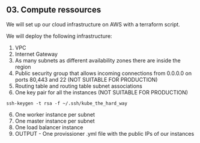 ## 03. Compute ressources

We will set up our cloud infrastructure on AWS with a terraform script.

We will deploy the following infrastructure:

1. VPC
2. Internet Gateway
3. As many subnets as different availability zones there are inside the region
4. Public security group that allows incoming connections from 0.0.0.0 on ports 80,443 and 22 (NOT SUITABLE FOR PRODUCTION)
5. Routing table and routing table subnet associations
6. One key pair for all the instances (NOT SUITABLE FOR PRODUCTION)
```
ssh-keygen -t rsa -f ~/.ssh/kube_the_hard_way
```
6. One worker instance per subnet
7. One master instance per subnet
8. One load balancer instance
9. OUTPUT - One provissioner .yml file with the public IPs of our instances



